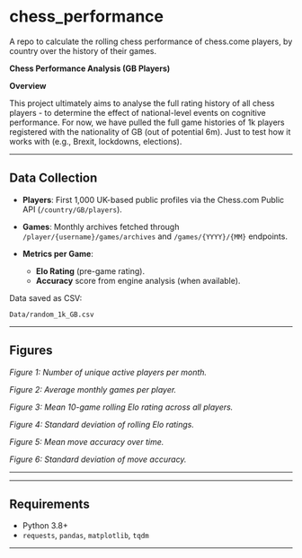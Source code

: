 # chess_performance
A repo to calculate the rolling chess performance of chess.come players, by country over the history of their games.


**Chess Performance Analysis (GB Players)**

**Overview**

This project ultimately aims to analyse the full rating history of all chess players - to determine the effect of national-level events on cognitive performance. For now, we have pulled the full game histories of 1k players registered with the nationality of GB (out of potential 6m). Just to test how it works with (e.g., Brexit, lockdowns, elections).

---

## Data Collection

* **Players**: First 1,000 UK-based public profiles via the Chess.com Public API (`/country/GB/players`).
* **Games**: Monthly archives fetched through `/player/{username}/games/archives` and `/games/{YYYY}/{MM}` endpoints.
* **Metrics per Game**:

  * **Elo Rating** (pre-game rating).
  * **Accuracy** score from engine analysis (when available).

Data saved as CSV:

```
Data/random_1k_GB.csv
```

---

## Figures

&#x20;*Figure 1: Number of unique active players per month.*

&#x20;*Figure 2: Average monthly games per player.*

&#x20;*Figure 3: Mean 10-game rolling Elo rating across all players.*

&#x20;*Figure 4: Standard deviation of rolling Elo ratings.*

&#x20;*Figure 5: Mean move accuracy over time.*

&#x20;*Figure 6: Standard deviation of move accuracy.*

---



---

## Requirements

* Python 3.8+
* `requests`, `pandas`, `matplotlib`, `tqdm`

---

